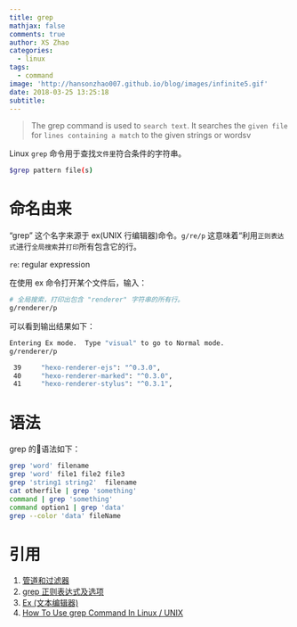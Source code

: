 ```yaml
---
title: grep
mathjax: false
comments: true
author: XS Zhao
categories:
  - linux
tags:
  - command
image: 'http://hansonzhao007.github.io/blog/images/infinite5.gif'
date: 2018-03-25 13:25:18
subtitle:
---
```


> The grep command is used to `search text`. It searches the `given file` for `lines containing a match` to the given strings or wordsv

Linux `grep` 命令用于查找`文件里`符合条件的字符串。

```bash
$grep pattern file(s)
```

# 命名由来
“grep” 这个名字来源于 ex(UNIX 行编辑器)命令。`g/re/p` 这意味着“利用`正则表达式`进行`全局搜索`并`打印`所有包含它的行。

`re`: regular expression

在使用 ex 命令打开某个文件后，输入：

```bash
# 全局搜索，打印出包含 "renderer" 字符串的所有行。
g/renderer/p
```
<!-- more -->

可以看到输出结果如下：

```bash
Entering Ex mode.  Type "visual" to go to Normal mode.
g/renderer/p

 39     "hexo-renderer-ejs": "^0.3.0",
 40     "hexo-renderer-marked": "^0.3.0",
 41     "hexo-renderer-stylus": "^0.3.1",
 ```

# 语法

grep 的语法如下：
```bash
grep 'word' filename
grep 'word' file1 file2 file3
grep 'string1 string2'  filename
cat otherfile | grep 'something'
command | grep 'something'
command option1 | grep 'data'
grep --color 'data' fileName
```

# 引用
1. [管道和过滤器](http://wiki.jikexueyuan.com/project/unix/pipes-filters.html)
2. [grep 正则表达式及选项](http://www.xiaoxiaozi.com/2009/11/08/1610/)
3. [Ex (文本编辑器)](https://zh.wikipedia.org/wiki/Ex_(%E6%96%87%E6%9C%AC%E7%BC%96%E8%BE%91%E5%99%A8))
4. [How To Use grep Command In Linux / UNIX](https://www.cyberciti.biz/faq/howto-use-grep-command-in-linux-unix/)